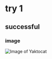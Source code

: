 # try 1
## successful
### image 
![Image of Yaktocat](https://octodex.github.com/images/yaktocat.png)
